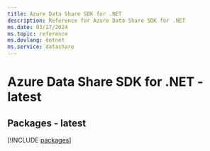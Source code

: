 ```yaml
---
title: Azure Data Share SDK for .NET
description: Reference for Azure Data Share SDK for .NET
ms.date: 03/27/2024
ms.topic: reference
ms.devlang: dotnet
ms.service: datashare
---
```

# Azure Data Share SDK for .NET - latest
## Packages - latest
[!INCLUDE [packages](data-share-index.md)]